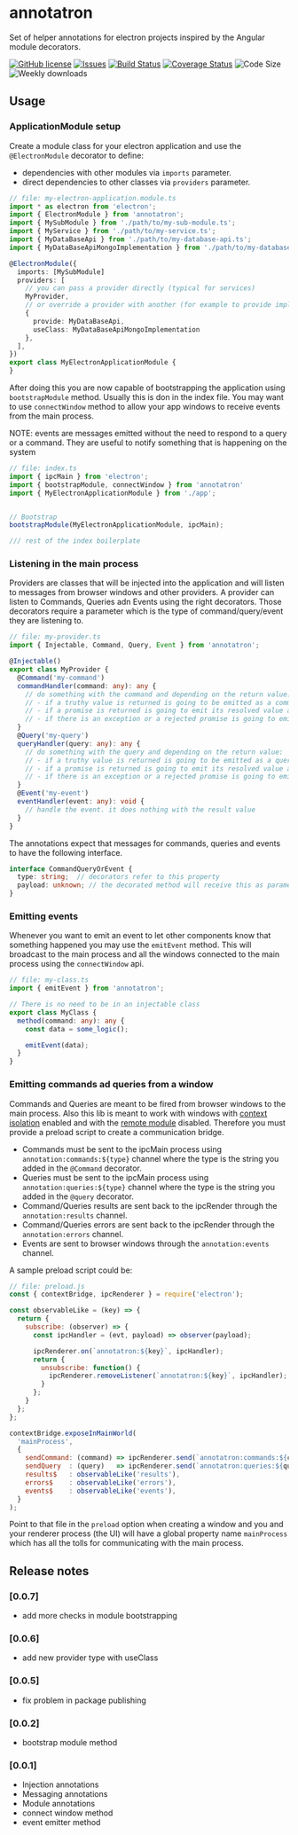 # annotatron

Set of helper annotations for electron projects inspired by the Angular module decorators.

[![GitHub license](https://img.shields.io/npm/l/annotatron.svg)](https://github.com/david-luna/annotatron/blob/master/README.md)
[![Issues](https://img.shields.io/github/issues/david-luna/annotatron.svg)](https://github.com/david-luna/annotatron/issues)
[![Build Status](https://img.shields.io/travis/com/david-luna/annotatron)](https://www.travis-ci.com/github/david-luna/annotatron)
[![Coverage Status](https://coveralls.io/repos/github/david-luna/annotatron/badge.svg)](https://coveralls.io/github/david-luna/annotatron)
![Code Size](https://img.shields.io/bundlephobia/minzip/annotatron.svg)
![Weekly downloads](https://img.shields.io/npm/dw/annotatron.svg)

## Usage


### ApplicationModule setup

Create a module class for your electron application and use the `@ElectronModule` decorator to define:
- dependencies with other modules via `imports` parameter.
- direct dependencies to other classes via `providers` parameter.

```typescript
// file: my-electron-application.module.ts
import * as electron from 'electron';
import { ElectronModule } from 'annotatron';
import { MySubModule } from './path/to/my-sub-module.ts';
import { MyService } from './path/to/my-service.ts';
import { MyDataBaseApi } from './path/to/my-database-api.ts';
import { MyDataBaseApiMongoImplementation } from './path/to/my-database-api-mongo-implementation.ts';

@ElectronModule({
  imports: [MySubModule]
  providers: [
    // you can pass a provider directly (typical for services)
    MyProvider,
    // or override a provider with another (for example to provide implementation details)
    {
      provide: MyDataBaseApi,
      useClass: MyDataBaseApiMongoImplementation
    },
  ],
})
export class MyElectronApplicationModule {
}
```

After doing this you are now capable of bootstrapping the application using `bootstrapModule` method. Usually this is don in the index file. You may want to use `connectWindow` method to allow your app windows to receive events from the main process.

NOTE: events are messages emitted without the need to respond to a query or a command. They are useful to notify something that is happening on the system

```typescript
// file: index.ts
import { ipcMain } from 'electron';
import { bootstrapModule, connectWindow } from 'annotatron'
import { MyElectronApplicationModule } from './app';


// Bootstrap
bootstrapModule(MyElectronApplicationModule, ipcMain);

/// rest of the index boilerplate
```


### Listening in the main process

Providers are classes that will be injected into the application and will listen to messages from browser windows and other providers. A provider can listen to Commands, Queries adn Events using the right decorators. Those decorators require a parameter which is the type of command/query/event they are listening to.

```typescript
// file: my-provider.ts
import { Injectable, Command, Query, Event } from 'annotatron';

@Injectable()
export class MyProvider {
  @Command('my-command')
  commandHandler(command: any): any {
    // do something with the command and depending on the return value:
    // - if a truthy value is returned is going to be emitted as a command result
    // - if a promise is returned is going to emit its resolved value as a command result
    // - if there is an exception or a rejected promise is going to emit the error/rejected value as a command error
  }
  @Query('my-query')
  queryHandler(query: any): any {
    // do something with the query and depending on the return value:
    // - if a truthy value is returned is going to be emitted as a query result
    // - if a promise is returned is going to emit its resolved value as a query result
    // - if there is an exception or a rejected promise is going to emit the error/rejected value as a query error
  }
  @Event('my-event')
  eventHandler(event: any): void {
    // handle the event. it does nothing with the result value
  }
}
```

The annotations expect that messages for commands, queries and events to have the following interface.

```typescript
interface CommandQueryOrEvent {
  type: string;  // decorators refer to this property
  payload: unknown; // the decorated method will receive this as parameter
}
```

### Emitting events

Whenever you want to emit an event to let other components know that something happened you may use the `emitEvent` method. This will broadcast to the main process and all the windows connected to the main process using the `connectWindow` api.

```typescript
// file: my-class.ts
import { emitEvent } from 'annotatron';

// There is no need to be in an injectable class
export class MyClass {
  method(command: any): any {
    const data = some_logic();

    emitEvent(data);
  }
}
```

### Emitting commands ad queries from a window

Commands and Queries are meant to be fired from browser windows to the main process. Also this lib is meant to work with windows with [context isolation](https://www.electronjs.org/docs/tutorial/context-isolation) enabled and with the [remote module](https://www.electronjs.org/docs/api/remote) disabled. Therefore you must provide a preload script to create a communication bridge.

- Commands must be sent to the ipcMain process using `annotation:commands:${type}` channel where the type is the string you added in the `@Command` decorator.
- Queries must be sent to the ipcMain process using `annotation:queries:${type}` channel where the type is the string you added in the `@query` decorator.
- Command/Queries results are sent back to the ipcRender through the `annotation:results` channel.
- Command/Queries errors are sent back to the ipcRender through the `annotation:errors` channel.
- Events are sent to browser windows through the `annotation:events` channel.

A sample preload script could be:

```javascript
// file: preload.js
const { contextBridge, ipcRenderer } = require('electron');

const observableLike = (key) => {
  return {
    subscribe: (observer) => {
      const ipcHandler = (evt, payload) => observer(payload);

      ipcRenderer.on(`annotatron:${key}`, ipcHandler);
      return {
        unsubscribe: function() {
          ipcRenderer.removeListener(`annotatron:${key}`, ipcHandler);
        }
      };
    }
  };
};

contextBridge.exposeInMainWorld(
  'mainProcess',
  {
    sendCommand: (command) => ipcRenderer.send(`annotatron:commands:${command.type}`, [command]),
    sendQuery  : (query)   => ipcRenderer.send(`annotatron:queries:${query.type}`   , [query]),
    results$   : observableLike('results'),
    errors$    : observableLike('errors'),
    events$    : observableLike('events'),
  }
);
```
Point to that file in the `preload` option when creating a window and you and your renderer process (the UI) will have a global property name `mainProcess` which has all the tolls for communicating with the main process.

## Release notes

### [0.0.7]

* add more checks in module bootstrapping


### [0.0.6]

* add new provider type with useClass

### [0.0.5]

* fix problem in package publishing

### [0.0.2]

* bootstrap module method

### [0.0.1]

* Injection annotations
* Messaging annotations
* Module annotations
* connect window method
* event emitter method

